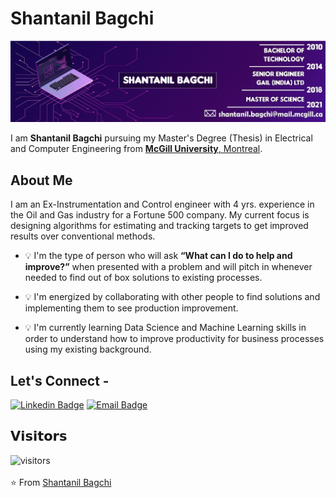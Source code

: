 # Shantanil Bagchi
![](https://github.com/ShantanilBagchi/ShantanilBagchi/blob/master/Dark-Blue-and-Turquoise-Gaming-Youtube-Channel-Art-new-copy.jpg)

<!--### <img src="https://github.com/abhishekapk/abhishekapk/blob/master/Assests/Hi.gif" width="29px"> Hello world!&nbsp;<img src="https://github.com/abhishekapk/abhishekapk/blob/master/Assests/Earth.gif" width="24px">-->

I am **Shantanil Bagchi** pursuing my Master's Degree (Thesis) in Electrical and Computer Engineering from <a href="https://www.mcgill.ca//"> <b>McGill University</b>, Montreal</a>.

## About Me

I am an Ex-Instrumentation and Control engineer with 4 yrs. experience in the Oil and Gas industry for a Fortune 500 company. My current focus is designing algorithms for estimating and tracking targets to get improved results over conventional methods. 

- 💡 I'm the type of person who will ask **“What can I do to help and improve?”** when presented with a problem and will pitch in whenever needed to find out of box solutions to existing processes. 

- 💡 I'm energized by collaborating with other people to find solutions and implementing them to see production improvement.

- 💡 I'm currently learning Data Science and Machine Learning skills in order to understand how to improve productivity for business processes using my existing background.

## Let's Connect -

[![Linkedin Badge](https://img.shields.io/badge/-Shantanil-blue?style=flat-square&logo=Linkedin&logoColor=white&link=https://www.linkedin.com/in/shantanilbagchi/)](https://www.linkedin.com/in/shantanilbagchi/) 
[![Email Badge](https://img.shields.io/badge/-shantanil.bagchi@mail.mcgill.ca-c14438?style=flat-square&logo=Gmail&logoColor=white&link=mailto:shantanil.bagchi@mail.mcgill.ca)](mailto:shantanil.bagchi@mail.mcgill.ca)
<!--[![Medium Badge](https://img.shields.io/badge/-@abhishekapk-03a57a?style=flat-square&labelColor=000000&logo=Medium&link=https://medium.com/@abhishekapk)](https://medium.com/@abhishekapk)
[![Gmail Badge](https://img.shields.io/badge/-abhishekgupta.ggu@gmail.com-c14438?style=flat-square&logo=Gmail&logoColor=white&link=mailto:abhishekgupta.ggu@gmail.com)](mailto:abhishekgupta.ggu@gmail.com)-->

## 𝗩𝗶𝘀𝗶𝘁𝗼𝗿𝘀

![visitors](https://komarev.com/ghpvc/?username=Shantanil)
<br><br>
⭐ From [Shantanil Bagchi](https://github.com/ShantanilBagchi)
